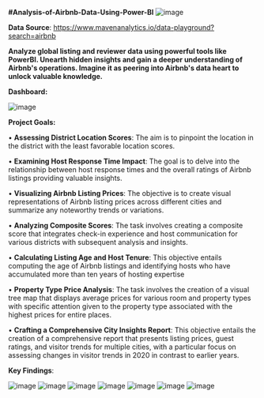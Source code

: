**#Analysis-of-Airbnb-Data-Using-Power-BI**
![image](https://github.com/Akhil-Nairr/Analysis-of-Airbnb-Data-Using-Power-BI/assets/145264970/cfdff4b0-bea8-4acf-a623-1b7dc6fcb295)

**Data Source**: https://www.mavenanalytics.io/data-playground?search=airbnb


**Analyze global listing and reviewer data using powerful tools like PowerBI. Unearth hidden insights and gain a deeper understanding of Airbnb's operations. Imagine it as peering into Airbnb's data heart to unlock valuable knowledge.**

**Dashboard:** 

![image](https://github.com/Akhil-Nairr/Analysis-of-Airbnb-Data-Using-Power-BI/assets/145264970/4b011fb1-03db-432f-b9a0-dbc8fba9418c)



**Project Goals:**

• **Assessing District Location Scores**: The aim is to pinpoint the location in the district with the least favorable location scores.

• **Examining Host Response Time Impact**: The goal is to delve into the relationship between host response times and the overall ratings of Airbnb listings providing valuable insights.

• **Visualizing Airbnb Listing Prices**: The objective is to create visual representations of Airbnb listing prices across different cities and summarize any noteworthy trends or variations.

• **Analyzing Composite Scores**: The task involves creating a composite score that integrates check-in experience and host communication for various districts with subsequent analysis and insights.

• **Calculating Listing Age and Host Tenure**: This objective entails computing the age of Airbnb listings and identifying hosts who have accumulated more than ten years of hosting expertise

• **Property Type Price Analysis**: The task involves the creation of a visual tree map that displays average prices for various room and property types with specific attention given to the property type associated with the highest prices for entire places.

• **Crafting a Comprehensive City Insights Report**: This objective entails the creation of a comprehensive report that presents listing prices, guest ratings, and visitor trends for multiple cities, with a particular focus on assessing changes in visitor trends in 2020 in contrast to earlier years.



**Key Findings**:

![image](https://github.com/Akhil-Nairr/Analysis-of-Airbnb-Data-Using-Power-BI/assets/145264970/8b9f94b1-0d40-49f7-a0f3-0622af9c0010)
![image](https://github.com/Akhil-Nairr/Analysis-of-Airbnb-Data-Using-Power-BI/assets/145264970/c9318585-3c5c-493d-bf07-dbfc96c7370c)
![image](https://github.com/Akhil-Nairr/Analysis-of-Airbnb-Data-Using-Power-BI/assets/145264970/5a7c52b6-9816-4a0b-97e4-ea8c8212a94d)
![image](https://github.com/Akhil-Nairr/Analysis-of-Airbnb-Data-Using-Power-BI/assets/145264970/0b809400-fc8e-4928-877e-54ff9267707b)
![image](https://github.com/Akhil-Nairr/Analysis-of-Airbnb-Data-Using-Power-BI/assets/145264970/47506561-7f83-4a14-a3c6-37f3acd9b458)
![image](https://github.com/Akhil-Nairr/Analysis-of-Airbnb-Data-Using-Power-BI/assets/145264970/431882cd-fb77-4db2-9224-a0ee83ec3958)
![image](https://github.com/Akhil-Nairr/Analysis-of-Airbnb-Data-Using-Power-BI/assets/145264970/f2141351-861d-4571-ba5d-b7f99caca493)
